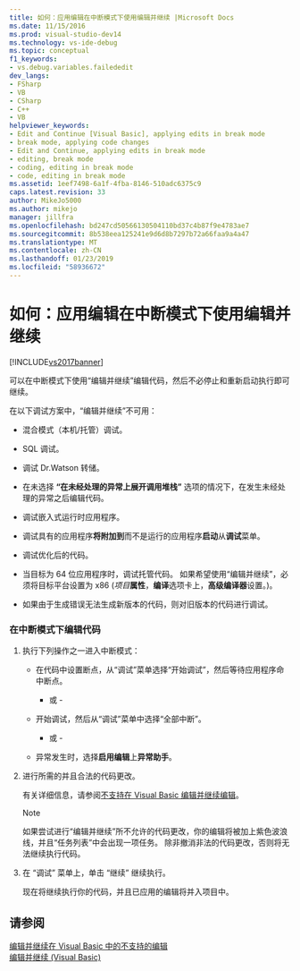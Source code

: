 ```yaml
---
title: 如何：应用编辑在中断模式下使用编辑并继续 |Microsoft Docs
ms.date: 11/15/2016
ms.prod: visual-studio-dev14
ms.technology: vs-ide-debug
ms.topic: conceptual
f1_keywords:
- vs.debug.variables.failededit
dev_langs:
- FSharp
- VB
- CSharp
- C++
- VB
helpviewer_keywords:
- Edit and Continue [Visual Basic], applying edits in break mode
- break mode, applying code changes
- Edit and Continue, applying edits in break mode
- editing, break mode
- coding, editing in break mode
- code, editing in break mode
ms.assetid: 1eef7498-6a1f-4fba-8146-510adc6375c9
caps.latest.revision: 33
author: MikeJo5000
ms.author: mikejo
manager: jillfra
ms.openlocfilehash: bd247cd50566130504110bd37c4b87f9e4783ae7
ms.sourcegitcommit: 8b538eea125241e9d6d8b7297b72a66faa9a4a47
ms.translationtype: MT
ms.contentlocale: zh-CN
ms.lasthandoff: 01/23/2019
ms.locfileid: "58936672"
---
```

# <a name="how-to-apply-edits-in-break-mode-with-edit-and-continue"></a>如何：应用编辑在中断模式下使用编辑并继续
[!INCLUDE[vs2017banner](../includes/vs2017banner.md)]

可以在中断模式下使用“编辑并继续”编辑代码，然后不必停止和重新启动执行即可继续。  
  
 在以下调试方案中，“编辑并继续”不可用：  
  
-   混合模式（本机/托管）调试。  
  
-   SQL 调试。  
  
-   调试 Dr.Watson 转储。  
  
-   在未选择 **“在未经处理的异常上展开调用堆栈”** 选项的情况下，在发生未经处理的异常之后编辑代码。  
  
-   调试嵌入式运行时应用程序。  
  
-   调试具有的应用程序**将附加到**而不是运行的应用程序**启动**从**调试**菜单。  
  
-   调试优化后的代码。  
  
-   当目标为 64 位应用程序时，调试托管代码。 如果希望使用“编辑并继续”，必须将目标平台设置为 x86 (_项目_**属性**，**编译**选项卡上，**高级编译器**设置。)。  
  
-   如果由于生成错误无法生成新版本的代码，则对旧版本的代码进行调试。  
  
### <a name="to-edit-code-in-break-mode"></a>在中断模式下编辑代码  
  
1.  执行下列操作之一进入中断模式：  
  
    -   在代码中设置断点，从“调试”菜单选择“开始调试”，然后等待应用程序命中断点。  
  
         - 或 -  
  
    -   开始调试，然后从“调试”菜单中选择“全部中断”。  
  
         - 或 -  
  
    -   异常发生时，选择**启用编辑**上**异常助手**。  
  
2.  进行所需的并且合法的代码更改。  
  
     有关详细信息，请参阅[不支持在 Visual Basic 编辑并继续编辑](../debugger/unsupported-edits-in-visual-basic-edit-and-continue.md)。  
  
    > [!NOTE]
    >  如果尝试进行“编辑并继续”所不允许的代码更改，你的编辑将被加上紫色波浪线，并且“任务列表”中会出现一项任务。 除非撤消非法的代码更改，否则将无法继续执行代码。  
  
3.  在 “调试” 菜单上，单击 “继续” 继续执行。  
  
     现在将继续执行你的代码，并且已应用的编辑将并入项目中。  
  
## <a name="see-also"></a>请参阅  
 [编辑并继续在 Visual Basic 中的不支持的编辑](../debugger/unsupported-edits-in-visual-basic-edit-and-continue.md)   
 [编辑并继续 (Visual Basic)](../debugger/edit-and-continue-visual-basic.md)
